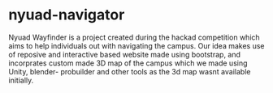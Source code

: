 # nyuad-navigator


Nyuad Wayfinder is a project created during the hackad competition which aims to  help individuals out with navigating the campus. Our idea makes use of reposive and interactive based website made using bootstrap, and incorprates custom made 3D map of the campus which we made using Unity, blender- probuilder and other tools as the 3d map wasnt available initially.
